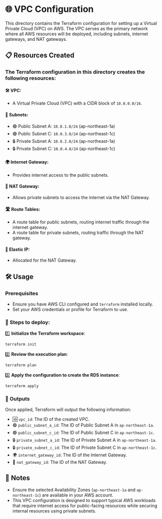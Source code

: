 
# 🌐 VPC Configuration

This directory contains the Terraform configuration for setting up a Virtual Private Cloud (VPC) on AWS. The VPC serves as the primary network where all AWS resources will be deployed, including subnets, internet gateways, and NAT gateways.

## 📋 Resources Created

### The Terraform configuration in this directory creates the following resources:

#### 🛠️ VPC:
- A Virtual Private Cloud (VPC) with a CIDR block of `10.0.0.0/16`.

#### 📌 Subnets:
- 🟢 Public Subnet A: `10.0.1.0/24` (ap-northeast-1a)
- 🟢 Public Subnet C: `10.0.3.0/24` (ap-northeast-1c)
- 🔒 Private Subnet A: `10.0.2.0/24` (ap-northeast-1a)
- 🔒 Private Subnet C: `10.0.4.0/24` (ap-northeast-1c)

#### 🌍 Internet Gateway:
- Provides internet access to the public subnets.

#### 🚪 NAT Gateway:
- Allows private subnets to access the internet via the NAT Gateway.

#### 🛣️ Route Tables:
- A route table for public subnets, routing internet traffic through the internet gateway.
- A route table for private subnets, routing traffic through the NAT gateway.

#### 🔌 Elastic IP:
- Allocated for the NAT Gateway.

## 🛠️ Usage

### Prerequisites

- Ensure you have AWS CLI configured and `terraform` installed locally.
- Set your AWS credentials or profile for Terraform to use.

### 🚀 Steps to deploy:

1️⃣ **Initialize the Terraform workspace**:
   ```bash
   terraform init
   ```

2️⃣ **Review the execution plan**:
   ```bash
   terraform plan
   ```

3️⃣ **Apply the configuration to create the RDS instance**:
   ```bash
   terraform apply
   ```

### 📝 Outputs

Once applied, Terraform will output the following information:

- 🆔 `vpc_id`: The ID of the created VPC.
- 🟢 `public_subnet_a_id`: The ID of Public Subnet A in `ap-northeast-1a`.
- 🟢 `public_subnet_c_id`: The ID of Public Subnet C in `ap-northeast-1c`.
- 🔒 `private_subnet_a_id`: The ID of Private Subnet A in `ap-northeast-1a`.
- 🔒 `private_subnet_c_id`: The ID of Private Subnet C in `ap-northeast-1c`.
- 🌍 `internet_gateway_id`: The ID of the Internet Gateway.
- 🚪 `nat_gateway_id`: The ID of the NAT Gateway.

## 📌 Notes

- Ensure the selected Availability Zones (`ap-northeast-1a` and `ap-northeast-1c`) are available in your AWS account.
- This VPC configuration is designed to support typical AWS workloads that require internet access for public-facing resources while securing internal resources using private subnets.
